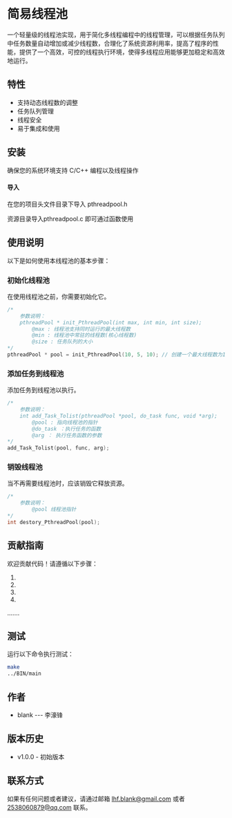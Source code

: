 # 简易线程池

一个轻量级的线程池实现，用于简化多线程编程中的线程管理，可以根据任务队列中任务数量自动增加或减少线程数，合理化了系统资源利用率，提高了程序的性能，提供了一个高效，可控的线程执行环境，使得多线程应用能够更加稳定和高效地运行。

##	 特性

- 支持动态线程数的调整
- 任务队列管理
- 线程安全 
- 易于集成和使用

## 安装

确保您的系统环境支持 C/C++ 编程以及线程操作

####  导入

在您的项目头文件目录下导入 pthreadpool.h

资源目录导入pthreadpool.c 即可通过函数使用

## 使用说明

以下是如何使用本线程池的基本步骤：

### 初始化线程池

在使用线程池之前，你需要初始化它。

```c
/*
	参数说明：
	pthreadPool * init_PthreadPool(int max, int min, int size);
		@max : 线程池支持同时运行的最大线程数
		@min : 线程池中常驻的线程数(核心线程数)
		@size : 任务队列的大小
*/ 
pthreadPool * pool = init_PthreadPool(10, 5, 10); // 创建一个最大线程数为10， 核心线程数为5， 任务队列最大数为10的线程池
```

### 添加任务到线程池

添加任务到线程池以执行。

``` c
/*
	参数说明：
	int add_Task_Tolist(pthreadPool *pool, do_task func, void *arg);
		@pool : 指向线程池的指针
		@do_task ：执行任务的函数
		@arg ： 执行任务函数的参数
*/
add_Task_Tolist(pool, func, arg);
```

### 销毁线程池

当不再需要线程池时，应该销毁它释放资源。

```c
/*
    参数说明：
        @pool 线程池指针
*/
int destory_PthreadPool(pool);
```

## 贡献指南

欢迎贡献代码！请遵循以下步骤：

1.

2.

3.

4.

.......

## 测试

运行以下命令执行测试：

```bash
make
../BIN/main
```

## 作者

- blank    ---   李濠锋

## 版本历史

- v1.0.0 - 初始版本

## 联系方式

如果有任何问题或者建议，请通过邮箱 lhf.blank@gmail.com 或者 2538060879@qq.com 联系。
